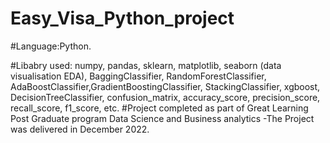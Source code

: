 # Easy_Visa_Python_project
#Language:Python.

#Libabry used: numpy, pandas, sklearn, matplotlib, seaborn (data visualisation EDA), BaggingClassifier,
    RandomForestClassifier, AdaBoostClassifier,GradientBoostingClassifier, StackingClassifier, xgboost,  DecisionTreeClassifier,
     confusion_matrix, accuracy_score, precision_score, recall_score, f1_score, etc.
#Project completed as part of Great Learning Post Graduate program Data Science and Business analytics -The Project was delivered in December 2022.
